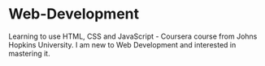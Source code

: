 # Web-Development
Learning to use HTML, CSS and JavaScript - 
Coursera course from Johns Hopkins University.
I am new to Web Development and interested in mastering it.
